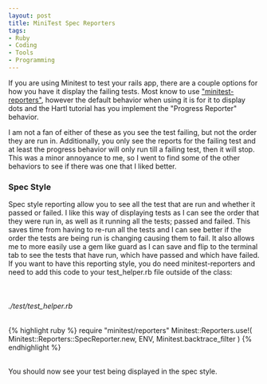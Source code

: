 ```yaml
---
layout: post
title: MiniTest Spec Reporters
tags:
- Ruby
- Coding
- Tools
- Programming
---
```

If you are using Minitest to test your rails app, there are a couple options for how you have it display the failing tests. Most know to use ["minitest-reporters"][0], however the default behavior when using it is for it to display dots and the Hartl tutorial has you implement the "Progress Reporter" behavior.

I am not a fan of either of these as you see the test failing, but not the order they are run in. Additionally, you only see the reports for the failing test and at least the progress behavior will only run till a failing test, then it will stop. This was a minor annoyance to me, so I went to find some of the other behaviors to see if there was one that I liked better.

### Spec Style

Spec style reporting allow you to see all the test that are run and whether it passed or failed. I like this way of displaying tests as I can see the order that they were run in, as well as it running all the tests; passed and failed. This saves time from having to re-run all the tests and I can see better if the order the tests are being run is changing causing them to fail. It also allows me to more easily use a gem like guard as I can save and flip to the terminal tab to see the tests that have run, which have passed and which have failed. If you want to have this reporting style, you do need minitest-reporters and need to add this code to your test_helper.rb file outside of the class:

<br>

###### *./test/test_helper.rb*


{% highlight ruby %}
  require "minitest/reporters"
  Minitest::Reporters.use!(
  Minitest::Reporters::SpecReporter.new,
  ENV,
  Minitest.backtrace_filter
  )
{% endhighlight %}

<br>
You should now see your test being displayed in the spec style. 


[0]: https://github.com/kern/minitest-reporters
<br>
